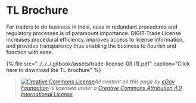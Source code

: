 # TL Brochure

For traders to do business in India, ease in redundant procedures and regulatory processes is of paramount importance. DIGIT-Trade License increases procedural efficiency, improves access to license information, and provides transparency thus enabling the business to flourish and function with ease.

{% file src="../../../.gitbook/assets/trade-license-03 \(1\).pdf" caption="Click here to download the TL brochure" %}

> [![Creative Commons License](https://i.creativecommons.org/l/by/4.0/80x15.png)_​_](http://creativecommons.org/licenses/by/4.0/)_All content on this page by_ [_eGov Foundation_](https://egov.org.in/) _is licensed under a_ [_Creative Commons Attribution 4.0 International License_](http://creativecommons.org/licenses/by/4.0/)_._


